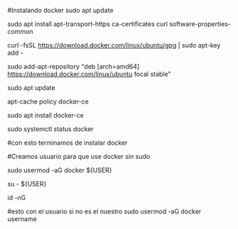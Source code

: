 #Instalando docker
sudo apt update

sudo apt install apt-transport-https ca-certificates curl software-properties-common

curl -fsSL https://download.docker.com/linux/ubuntu/gpg | sudo apt-key add -

sudo add-apt-repository "deb [arch=amd64] https://download.docker.com/linux/ubuntu focal stable"

sudo apt update

apt-cache policy docker-ce

sudo apt install docker-ce

sudo systemctl status docker

#con esto terminamos de instalar docker

#Creamos usuario para que use docker sin sudo

sudo usermod -aG docker ${USER}

su - ${USER}

id -nG

#esto con el usuario si no es el nuestro
sudo usermod -aG docker username
